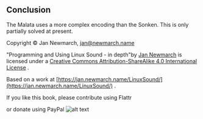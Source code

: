 
##  Conclusion 


The Malata uses a more complex encoding than the Sonken.
      This is only partially solved at present.


Copyright © Jan Newmarch, jan@newmarch.name





"Programming and Using Linux Sound - in depth"by [Jan Newmarch](https://jan.newmarch.name) is licensed under a [Creative Commons Attribution-ShareAlike 4.0 International License](http://creativecommons.org/licenses/by-sa/4.0/) .


Based on a work at [https://jan.newmarch.name/LinuxSound/](https://jan.newmarch.name/LinuxSound/) .


If you like this book, please contribute using Flattr


or donate using PayPal
![alt text](https://www.paypalobjects.com/WEBSCR-640-20110401-1/en_AU/i/scr/pixel.gif)